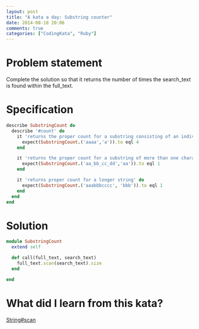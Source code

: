 ```yaml
---
layout: post
title: "A kata a day: Substring counter"
date: 2014-08-18 20:06
comments: true
categories: ["CodingKata", "Ruby"]
---
```


# Problem statement

Complete the solution so that it returns the number of times the search_text is 
found within the full_text.

# Specification

```ruby
describe SubstringCount do
  describe '#count' do
    it 'returns the proper count for a substring consisting of an individual character' do
      expect(SubstringCount.('aaaa','a')).to eql 4
    end

    it 'returns the proper count for a substring of more than one character' do
      expect(SubstringCount.('aa_bb_cc_dd','aa')).to eql 1
    end

    it 'returns proper count for a longer string' do
      expect(SubstringCount.('aaabbbcccc', 'bbb')).to eql 1
    end
  end
end
```

# Solution 

```ruby
module SubstringCount
  extend self

  def call(full_text, search_text)
    full_text.scan(search_text).size
  end

end
```

# What did I learn from this kata?

[String#scan](http://www.ruby-doc.org/core-2.1.2/String.html#method-i-scan)
